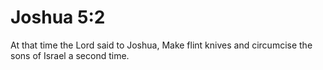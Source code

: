 # Joshua 5:2

At that time the Lord said to Joshua, Make flint knives and circumcise the sons of Israel a second time.
